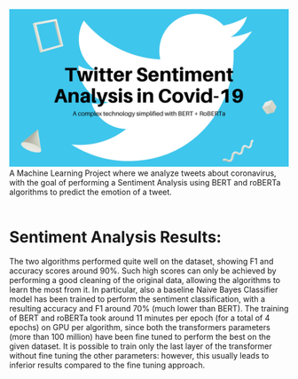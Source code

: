 <img src="https://github.com/Vaidehii28/Twitter_sentiment_analysis/blob/main/bg.jpg">
A Machine Learning Project where we analyze tweets about coronavirus, with the goal of performing a Sentiment Analysis using BERT and roBERTa algorithms to predict the emotion of a tweet.
<br> <br>
<h1>Sentiment Analysis Results:</h1>
The two algorithms performed quite well on the dataset, showing F1 and accuracy scores around 90%.
Such high scores can only be achieved by performing a good cleaning of the original data, allowing the algorithms to learn the most from it.
In particular, also a baseline Naive Bayes Classifier model has been trained to perform the sentiment classification, with a resulting accuracy and F1 around 70% (much lower than BERT).
The training of BERT and roBERTa took around 11 minutes per epoch (for a total of 4 epochs) on GPU per algorithm, since both the transformers parameters (more than 100 million) have been fine tuned to perform the best on the given dataset. It is possible to train only the last layer of the transformer without fine tuning the other parameters: however, this usually leads to inferior results compared to the fine tuning approach.
